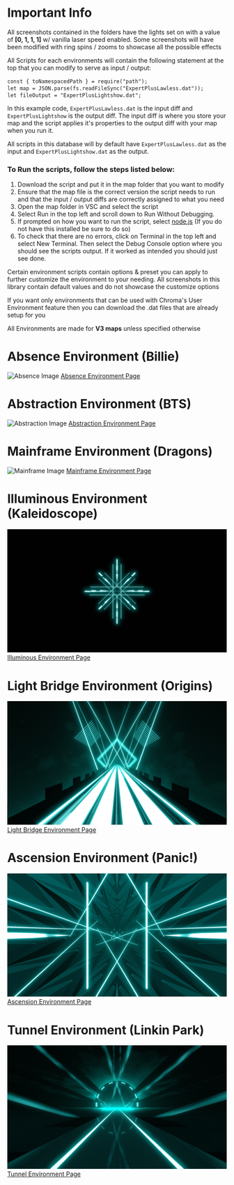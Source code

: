# Important Info

All screenshots contained in the folders have the lights set on with a value of **[0, 1, 1, 1]** w/ vanilla laser speed enabled. Some screenshots will have been modified with ring spins / zooms to showcase all the possible effects

All Scripts for each environments will contain the following statement at the top that you can modify to serve as input / output:
```const fs = require("fs");
const { toNamespacedPath } = require("path");
let map = JSON.parse(fs.readFileSync("ExpertPlusLawless.dat"));
let fileOutput = "ExpertPlusLightshow.dat";
```

In this example code, `ExpertPlusLawless.dat` is the input diff and `ExpertPlusLightshow` is the output diff.
The input diff is where you store your map and the script applies it's properties to the output diff with your map when you run it.

All scripts in this database will by default have `ExpertPlusLawless.dat` as the input and `ExpertPlusLightshow.dat` as the output.

### To Run the scripts, follow the steps listed below:

1. Download the script and put it in the map folder that you want to modify
2. Ensure that the map file is the correct version the script needs to run and that the input / output diffs are correctly assigned to what you need
3. Open the map folder in VSC and select the script
4. Select Run in the top left and scroll down to Run Without Debugging.
5. If prompted on how you want to run the script, select [node.js](https://nodejs.org/en) (If you do not have this installed be sure to do so)
6. To check that there are no errors, click on Terminal in the top left and select New Terminal. Then select the Debug Console option where you should see the scripts output. If it worked as intended you should just see done.

Certain environment scripts contain options & preset you can apply to further customize the environment to your needing. All screenshots in this library contain default values and do not showcase the customize options

If you want only environments that can be used with Chroma's User Environment feature then you can download the .dat files that are already setup for you

All Environments are made for **V3 maps** unless specified otherwise

# Absence Environment (Billie)
![Absence Image](https://github.com/Phoenix-BS/BSCEL/blob/main/Environments/Billie%20Platform/Absence%20(Billie)/Absence.png)
[Absence Environment Page](https://github.com/Phoenix-BS/BSCEL/tree/main/Environments/Billie%20Platform/Absence%20(Billie))
# Abstraction Environment (BTS)
![Abstraction Image](https://github.com/Phoenix-BS/BSCEL/blob/main/Environments/BTS%20Platform/Abstraction%20(BTS)/Abstraction.png)
[Abstraction Environment Page](https://github.com/Phoenix-BS/BSCEL/tree/main/Environments/BTS%20Platform/Abstraction%20(BTS))
# Mainframe Environment (Dragons)
![Mainframe Image](https://github.com/Phoenix-BS/BSCEL/blob/main/Environments/Dragons%20Platform/Mainframe%20(Dragons)/Mainframe.png)
[Mainframe Environment Page](https://github.com/Phoenix-BS/BSCEL/tree/main/Environments/Dragons%20Platform/Mainframe%20(Dragons))
# Illuminous Environment (Kaleidoscope)
![Illuminous Image](https://github.com/Phoenix-BS/BSCEL/blob/main/Environments/Kaleidoscope%20Platform/Illuminous%20(Kaleidoscope)/Illuminous.png)
[Illuminous Environment Page](https://github.com/Phoenix-BS/BSCEL/tree/main/Environments/Kaleidoscope%20Platform/Illuminous%20(Kaleidoscope))
# Light Bridge Environment (Origins)
![Light Bridge Image](https://github.com/Phoenix-BS/BSCEL/blob/main/Environments/Origins%20Platform/LightBridge%20(Origins)/Light%20Bridge.png)
[Light Bridge Environment Page](https://github.com/Phoenix-BS/BSCEL/tree/main/Environments/Origins%20Platform/LightBridge%20(Origins))
# Ascension Environment (Panic!)
![Ascension Image](https://github.com/Phoenix-BS/BSCEL/blob/main/Environments/Panic!%20Platform/Ascension%20(Panic)/Ascension.png)
[Ascension Environment Page](https://github.com/Phoenix-BS/BSCEL/tree/main/Environments/Panic!%20Platform/Ascension%20(Panic))
# Tunnel Environment (Linkin Park)
![Tunnel Image](https://github.com/Phoenix-BS/BSCEL/blob/main/Environments/Linkin%20Park%20Platform/Tunnel%20(LinkinPark)/Tunnel.png)
[Tunnel Environment Page](https://github.com/Phoenix-BS/BSCEL/blob/main/Environments/Linkin%20Park%20Platform/Tunnel%20(LinkinPark))